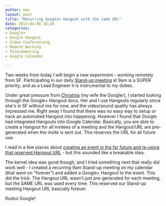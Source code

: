 ```yaml
---
author: max
layout: post
title: "Recurring Google+ Hangout with the same URL"
date: 2013-04-08 10:26
categories: 
- Google+
- Google Hangout
- Video Conferencing
- Remote Working
- Telecommuting
- Google Calendar
 
---
```


Two weeks from today I will begin a new experiment - working remotely from SF. Participating in our daily [Stand-up meeting](http://en.wikipedia.org/wiki/Stand-up_meeting) at 9am is a SUPER priority, and as a Lead Engineer it is instrumental to my duties.

Under great pressure from [Christina](https://plus.google.com/103846222472267112072) (my wife the Googler), I started looking through the Google+ Hangout docs. Her and I use Hangouts regularly since she's in SF without me for now, and the video/sound quality has always impressed me. Right away I found that there was no easy way to setup or hack an automated Hangout into happening.  However I found that Google had integrated Hangouts into Google Calendar. Basically, you are able to create a Hangout for all invitees of a meeting and the Hangout/URL are pre-generated when the invite is sent out. This reserves the URL for all future use.

I read in a few places about [creating an event in the far future and re-using that reserved Hangout URL](http://blog.singly.com/2012/07/09/from-itch-to-scratched-google-hangout-permalink/) - but this sounded like a breakable idea.

The kernel idea was good though, and I tried something next that really did work well - I created a recurring 9am Stand-up meeting on my calendar (that went on "forever") and added a Google+ Hangout to the event. This did the trick.
The Hangout URL wasn't just pre-generated for each meeting, but the SAME URL was used every time. This reserved our Stand-up meeting Hangout URL basically forever.

Kudos Google!
